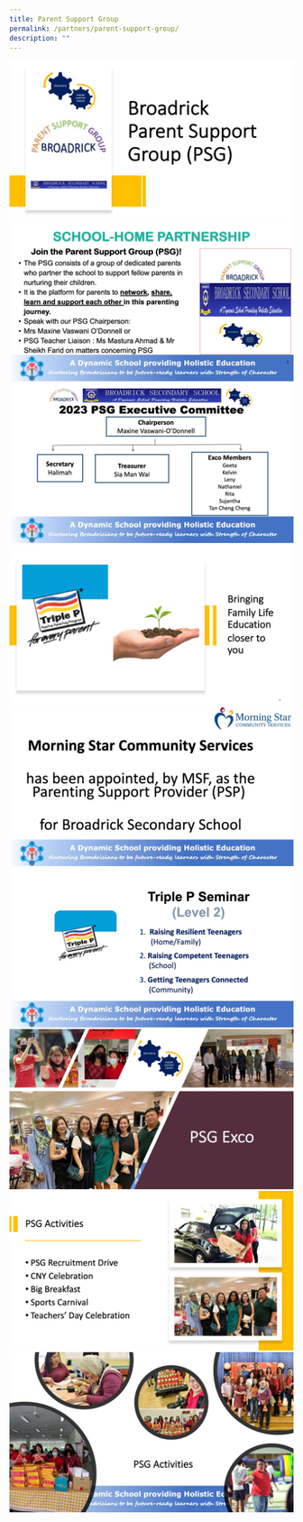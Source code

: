 ```yaml
---
title: Parent Support Group
permalink: /partners/parent-support-group/
description: ""
---
```

![](/images/PSG/2023/Slide1.jpeg)
![](/images/PSG/2023/Slide3.jpeg)
![](/images/PSG/2023/Slide2.jpeg)
![](/images/PSG/2023/Slide4.jpeg)
![](/images/PSG/2023/Slide5.jpeg)
![](/images/PSG/2023/Slide6.jpeg)
![](/images/PSG/2023/Slide7.jpeg)
![](/images/PSG/2023/Slide8.jpeg)
![](/images/PSG/2023/Slide9.jpeg)




